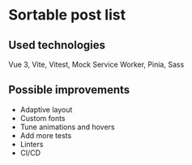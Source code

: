 # Sortable post list

## Used technologies
Vue 3, Vite, Vitest, Mock Service Worker, Pinia, Sass

## Possible improvements

- Adaptive layout
- Custom fonts
- Tune animations and hovers
- Add more tests
- Linters
- CI/CD
